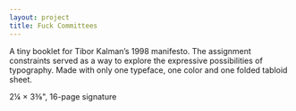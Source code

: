 ```yaml
---
layout: project
title: Fuck Committees
---
```


A tiny booklet for Tibor Kalman&rsquo;s 1998 manifesto. The assignment constraints served as a way to explore the expressive possibilities of typography. Made with only one typeface, one color and one folded tabloid sheet.

<p class="specifications">2&frac14; × 3&frac38;", 16-page signature</p>